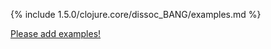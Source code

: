 {% include 1.5.0/clojure.core/dissoc_BANG/examples.md %}

[Please add examples!](https://github.com/arrdem/grimoire/edit/master/_includes/1.6.0/clojure.core/dissoc_BANG/examples.md)
